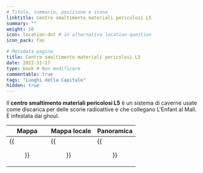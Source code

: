 ```yaml
---
# Titolo, sommario, posizione e icona
linktitle: Centro smaltimento materiali pericolosi L5
summary: ""
weight: 10
icon: location-dot # in alternativa location-question
icon_pack: fas

# Metadata pagina
title: Centro smaltimento materiali pericolosi L5
date: 2022-11-17
type: book # Non modificare
commentable: true
tags: "Luoghi della Capitale"
hidden: true
---
```



<div class="fo3">


Il **centro smaltimento materiali pericolosi L5** è un sistema di caverne usate come discarica per delle scorie radioattive e che collegano L'Enfant al Mall. È infestata dai ghoul.

| Mappa | Mappa locale | Panoramica |
| ----- | ------------ | ---------- |
| {{<figure src="fo3/Hazmat_DS_loc_map.webp">}}  | {{<figure src="fo3/Hazmat_Disposal_Site_L5_map.webp">}}  |  {{<figure src="fo3/HazmatDisposalSite.webp">}} |

</div>